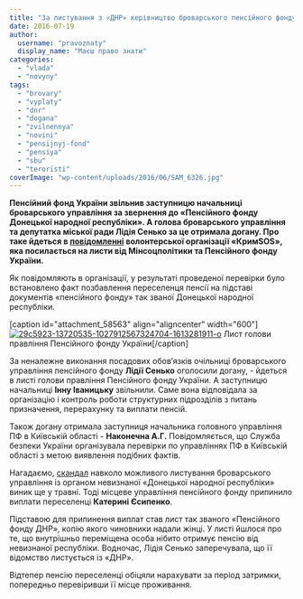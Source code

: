```yaml
---
title: "За листування з «ДНР» керівництво броварського пенсійного фонду отримало звільнення та догану"
date: 2016-07-19
author: 
  username: "pravoznaty"
  display_name: "Маєш право знати"
categories: 
  - "vlada"
  - "novyny"
tags: 
  - "brovary"
  - "vyplaty"
  - "dnr"
  - "dogana"
  - "zvilnennya"
  - "novini"
  - "pensijnyj-fond"
  - "pensiya"
  - "sbu"
  - "teroristi"
coverImage: "wp-content/uploads/2016/06/SAM_6326.jpg"
---
```


**Пенсійний фонд України звільнив заступницю начальниці броварського управління за звернення до «Пенсійного фонду Донецької народної республіки». А голова броварського управління та депутатка міської ради Лідія Сенько за це отримала догану. Про таке йдеться в [повідомленні](https://krymsos.com/news/za-zvernennya-do-pensiinii-fond-dnr-zvilnena-spivrobitnitsya-pensiinogo-fondu/) волонтерської організації «КримSOS», яка посилається на листи від Мінсоцполітики та Пенсійного фонду України.**

Як повідомляють в організації, у результаті проведеної перевірки було встановлено факт позбавлення переселенця пенсії на підставі документів «пенсійного фонду» так званої Донецької народної республіки.

\[caption id="attachment\_58563" align="aligncenter" width="600"\][![29c5923-13720535-1027912567324704-1613281911-o](https://mpz.brovary.org/wp-content/uploads/2016/07/29c5923-13720535-1027912567324704-1613281911-o.jpg)](https://mpz.brovary.org/wp-content/uploads/2016/07/29c5923-13720535-1027912567324704-1613281911-o.jpg) Лист голови правління Пенсійного фонду України\[/caption\]

За неналежне виконання посадових обов’язків очільниці броварського управління пенсійного фонду **Лідії Сенько** оголосили догану, - йдеться в листі голови правління Пенсійного фонду України. А заступницю начальниці **Інну Іваницьку** звільнили. Саме вона відповідала за організацію і контроль роботи структурних підрозділів з питань призначення, перерахунку та виплати пенсій.

Також догану отримала заступниця начальника головного управління ПФ в Київській області - **Наконечна А.Г.** Повідомляється, що Служба безпеки України організувала перевірки по управліннях ПФ в Київській області з метою виявлення подібних фактів.

Нагадаємо, [скандал](https://mpz.brovary.org/brovarskyj-pensijnyj-fond-vidmovlyaye-pereselentsyam-u-vyplati-pensiyi-ta-spivpratsyuye-z-terorystamy/) навколо можливого листування броварського управління із органом невизнаної «Донецької народної республіки» виник ще у травні. Тоді місцеве управління пенсійного фонду припинило виплати переселенці **Катерині Єсипенко**.

Підставою для припинення виплат став лист так званого «Пенсійного фонду ДНР», копію якого чиновники надали жінці. У листі йшлося про те, що внутрішньо переміщена особа нібито отримує пенсію від невизнаної республіки. Водночас, Лідія Сенько заперечувала, що її відомство листується із «ДНР».

Відтепер пенсію переселенці обіцяли нарахувати за період затримки, попередньо перевіривши її місце проживання.
